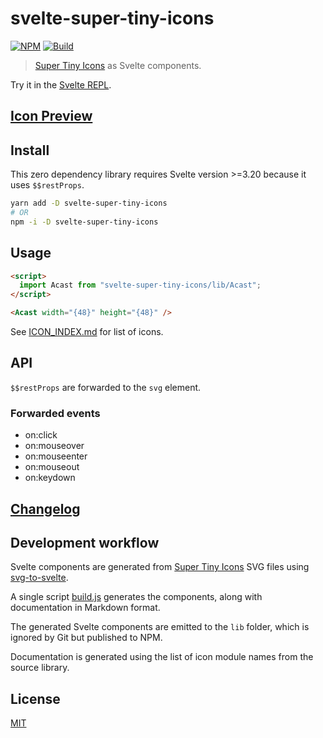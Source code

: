 # svelte-super-tiny-icons

[![NPM][npm]][npm-url]
[![Build][build]][build-badge]

> [Super Tiny Icons](https://github.com/edent/SuperTinyIcons) as Svelte components.

Try it in the [Svelte REPL](https://svelte.dev/repl/8562c4d563724c85a7940a57499c5140?version=3.24.1).

## [Icon Preview](https://metonym.github.io/svelte-super-tiny-icons/)

## Install

This zero dependency library requires Svelte version >=3.20 because it uses `$$restProps`.

```sh
yarn add -D svelte-super-tiny-icons
# OR
npm -i -D svelte-super-tiny-icons
```

## Usage

```html
<script>
  import Acast from "svelte-super-tiny-icons/lib/Acast";
</script>

<Acast width="{48}" height="{48}" />
```

See [ICON_INDEX.md](ICON_INDEX.md) for list of icons.

## API

`$$restProps` are forwarded to the `svg` element.

### Forwarded events

- on:click
- on:mouseover
- on:mouseenter
- on:mouseout
- on:keydown

## [Changelog](CHANGELOG.md)

## Development workflow

Svelte components are generated from [Super Tiny Icons](https://github.com/edent/SuperTinyIcons) SVG files using [svg-to-svelte](https://github.com/metonym/svg-to-svelte).

A single script [build.js](build.js) generates the components, along with documentation in Markdown format.

The generated Svelte components are emitted to the `lib` folder, which is ignored by Git but published to NPM.

Documentation is generated using the list of icon module names from the source library.

## License

[MIT](LICENSE)

[npm]: https://img.shields.io/npm/v/svelte-super-tiny-icons.svg?color=blue
[npm-url]: https://npmjs.com/package/svelte-super-tiny-icons
[build]: https://travis-ci.com/metonym/svelte-super-tiny-icons.svg?branch=master
[build-badge]: https://travis-ci.com/metonym/svelte-super-tiny-icons
